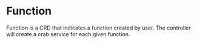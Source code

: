 # Function

Function is a CRD that indicates a function created by user. The controller will create a crab service for each given function.
